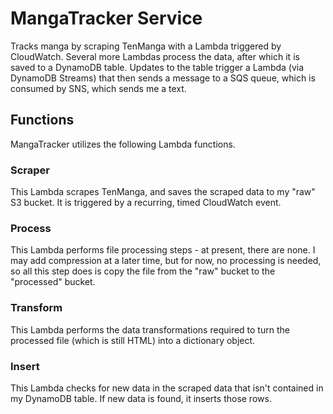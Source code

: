 # MangaTracker Service
Tracks manga by scraping TenManga with a Lambda triggered by CloudWatch. Several more Lambdas process the data, after which it is saved to a DynamoDB table. Updates to the table trigger a Lambda (via DynamoDB Streams) that then sends a message to a SQS queue, which is consumed by SNS, which sends me a text.

## Functions
MangaTracker utilizes the following Lambda functions.

### Scraper
This Lambda scrapes TenManga, and saves the scraped data to my "raw" S3 bucket. It is triggered by a recurring, timed CloudWatch event.

### Process
This Lambda performs file processing steps - at present, there are none. I may add compression at a later time, but for now, no processing is needed, so all this step does is copy the file from the "raw" bucket to the "processed" bucket.

### Transform
This Lambda performs the data transformations required to turn the processed file (which is still HTML) into a dictionary object.

### Insert
This Lambda checks for new data in the scraped data that isn't contained in my DynamoDB table. If new data is found, it inserts those rows.  
